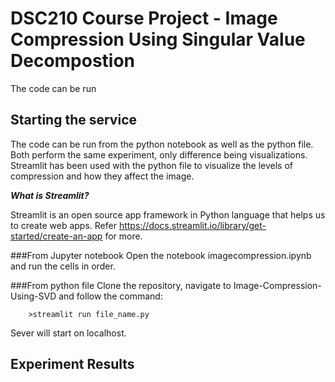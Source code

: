 # DSC210 Course Project - Image Compression Using Singular Value Decompostion
The code can be run 

## Starting the service
The code can be run from the python notebook as well as the python file. Both perform the same experiment, only difference being visualizations.
Streamlit has been used with the python file to visualize the levels of compression and how they affect the image.

***What is Streamlit?***

Streamlit is an open source app framework in Python language that helps us to create web apps. Refer https://docs.streamlit.io/library/get-started/create-an-app for more.

###From Jupyter notebook
Open the notebook imagecompression.ipynb and run the cells in order.

###From python file
Clone the repository, navigate to Image-Compression-Using-SVD and follow the command:

        >streamlit run file_name.py


Sever will start on localhost.
## Experiment Results


